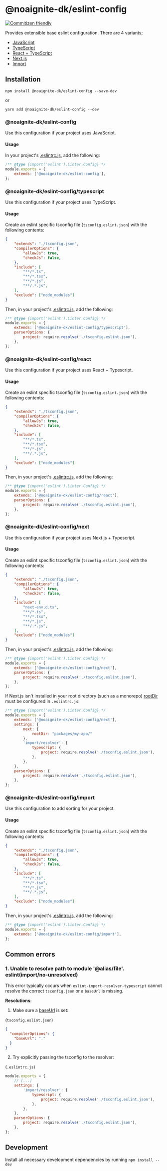 # @noaignite-dk/eslint-config

[![Commitizen friendly](https://img.shields.io/badge/commitizen-friendly-brightgreen.svg)](http://commitizen.github.io/cz-cli/)

Provides extensible base eslint configuration. There are 4 variants;

- [JavaScript](#noaignite-dkeslint-config-1)
- [TypeScript](#noaignite-dkeslint-configtypescript)
- [React + TypeScript](#noaignite-dkeslint-configreact)
- [Next.js](#noaignite-dkeslint-confignext)
- [Import](#noaignite-dkeslint-configimport)

## Installation

`npm install @noaignite-dk/eslint-config --save-dev`

or

`yarn add @noaignite-dk/eslint-config --dev`

### @noaignite-dk/eslint-config

Use this configuration if your project uses JavaScript.

#### Usage

In your project's [.eslintrc.js](https://eslint.org/docs/user-guide/configuring), add the following:

```js
/** @type {import('eslint').Linter.Config} */
module.exports = {
	extends: ['@noaignite-dk/eslint-config'],
};
```

### @noaignite-dk/eslint-config/typescript

Use this configuration if your project uses TypeScript.

#### Usage

Create an eslint specific tsconfig file (`tsconfig.eslint.json`) with the following contents:

```json
{
	"extends": "./tsconfig.json",
	"compilerOptions": {
		"allowJs": true,
		"checkJs": false,
	},
	"include": [
		"**/*.ts",
		"**/*.tsx",
		"**/*.js",
		"**/.*.js",
	],
	"exclude": ["node_modules"]
}
```

Then, in your project's [.eslintrc.js](https://eslint.org/docs/user-guide/configuring), add the following:

```js
/** @type {import('eslint').Linter.Config} */
module.exports = {
	extends: ['@noaignite-dk/eslint-config/typescript'],
	parserOptions: {
		project: require.resolve('./tsconfig.eslint.json'),
	},
};
```

### @noaignite-dk/eslint-config/react

Use this configuration if your project uses React + Typescript.

#### Usage

Create an eslint specific tsconfig file (`tsconfig.eslint.json`) with the following contents:

```json
{
	"extends": "./tsconfig.json",
	"compilerOptions": {
		"allowJs": true,
		"checkJs": false,
	},
	"include": [
		"**/*.ts",
		"**/*.tsx",
		"**/*.js",
		"**/.*.js",
	],
	"exclude": ["node_modules"]
}
```

Then, in your project's [.eslintrc.js](https://eslint.org/docs/user-guide/configuring), add the following:

```js
/** @type {import('eslint').Linter.Config} */
module.exports = {
	extends: ['@noaignite-dk/eslint-config/react'],
	parserOptions: {
		project: require.resolve('./tsconfig.eslint.json'),
	},
};
```

### @noaignite-dk/eslint-config/next

Use this configuration if your project uses Next.js + Typescript.

#### Usage

Create an eslint specific tsconfig file (`tsconfig.eslint.json`) with the following contents:

```json
{
	"extends": "./tsconfig.json",
	"compilerOptions": {
		"allowJs": true,
		"checkJs": false,
	},
	"include": [
		"next-env.d.ts",
		"**/*.ts",
		"**/*.tsx",
		"**/*.js",
		"**/.*.js",
	],
	"exclude": ["node_modules"]
}
```

Then, in your project's [.eslintrc.js](https://eslint.org/docs/user-guide/configuring), add the following:

```js
/** @type {import('eslint').Linter.Config} */
module.exports = {
	extends: ['@noaignite-dk/eslint-config/next'],
	parserOptions: {
		project: require.resolve('./tsconfig.eslint.json'),
	},
};
```

If Next.js isn't installed in your root directory (such as a monorepo) [rootDir](https://nextjs.org/docs/basic-features/eslint#rootdir) must be configured in `.eslintrc.js`:

```js
/** @type {import('eslint').Linter.Config} */
module.exports = {
	extends: ['@noaignite-dk/eslint-config/next'],
	settings: {
		next: {
			rootDir: "packages/my-app/"
		},
		'import/resolver': {
			typescript: {
				project: require.resolve('./tsconfig.eslint.json'),
			},
		},
	},
	parserOptions: {
		project: require.resolve('./tsconfig.eslint.json'),
	},
};
```

### @noaignite-dk/eslint-config/import

Use this configuration to add sorting for your project.

#### Usage

Create an eslint specific tsconfig file (`tsconfig.eslint.json`) with the following contents:

```json
{
	"extends": "./tsconfig.json",
	"compilerOptions": {
		"allowJs": true,
		"checkJs": false,
	},
	"include": [
		"**/*.ts",
		"**/*.tsx",
		"**/*.js",
		"**/.*.js",
	],
	"exclude": ["node_modules"]
}
```

Then, in your project's [.eslintrc.js](https://eslint.org/docs/user-guide/configuring), add the following:

```js
/** @type {import('eslint').Linter.Config} */
module.exports = {
	extends: ['@noaignite-dk/eslint-config/import'],
};
```

## Common errors

### 1. Unable to resolve path to module '@alias/file'. eslint(import/no-unresolved)

This error typically occurs when `eslint-import-resolver-typescript` cannot resolve the correct `tsconfig.json` or a `baseUrl` is missing.

**Resolutions**:
1. Make sure a [baseUrl](https://www.typescriptlang.org/tsconfig#baseUrl) is set:

(`tsconfig.eslint.json`)
```json
{
  "compilerOptions": {
    "baseUrl": "."
  }
}
```

2. Try explicitly passing the tsconfig to the resolver:

(`.eslintrc.js`)
```js
module.exports = {
	// [...]
	settings: {
		'import/resolver': {
			typescript: {
				project: require.resolve('./tsconfig.eslint.json'),
			},
		},
	},
	parserOptions: {
		project: require.resolve('./tsconfig.eslint.json'),
	},
};
```

## Development

Install all necessary development dependencies by running `npm install --dev`
